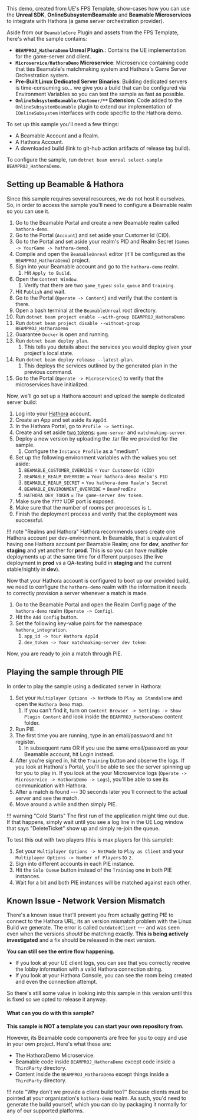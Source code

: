This demo, created from UE's FPS Template, show-cases how you can use the **Unreal SDK**, **OnlineSubsystemBeamable** and **Beamable Microservices** to integrate with Hathora (a game server orchestration provider).

Aside from our `BeamableCore` Plugin and assets from the FPS Template, here's what the sample contains:

- **`BEAMPROJ_HathoraDemo` Unreal Plugin.**: Contains the UE implementation for the game-server and client.
- **`Microservice/HathoraDemo` Microservice**: Microservice containing code that ties Beamable's matchmaking system and Hathora's Game Server Orchestration system.
- **Pre-Built Linux Dedicated Server Binaries**: Building dedicated servers is time-consuming so... we give you a build that can be configured via Environment Variables so you can test the sample as fast as possible.
- **`OnlineSubsystemBeamable/Customer/**` Extension**: Code added to the `OnlineSubsystemBeamable` plugin to extend our implementation of `IOnlineSubsystem` interfaces with code specific to the Hathora demo.

To set up this sample you'll need a few things:

- A Beamable Account and a Realm.
- A Hathora Account.
- A downloaded build (link to git-hub action artifacts of release tag build).

To configure the sample, run `dotnet beam unreal select-sample BEAMPROJ_HathoraDemo`.
## Setting up Beamable & Hathora
Since this sample requires several resources, we do not host it ourselves. So, in order to access the sample you'll need to configure a Beamable realm so you can use it.

1. Go to the Beamable Portal and create a new Beamable realm called `hathora-demo`.
2. Go to the Portal (`Account`) and set aside your Customer Id (CID).
3. Go to the Portal and set aside your realm's PID and Realm Secret (`Games -> YourGame -> hathora-demo`).
4. Compile and open the `BeamableUnreal` editor (it'll be configured as the `BEAMPROJ_HathoraDemo`) project.
5. Sign into your Beamable account and go to the `hathora-demo` realm.
	1. Hit `Apply to Build`.
6. Open the `Content Window`.
	1. Verify that there are two `game_types`: `solo_queue` and `training`.
7. Hit `Publish` and wait. 
8. Go to the Portal (`Operate -> Content`) and verify that the content is there.
9. Open a bash terminal at the `BeamableUnreal` root directory.
10. Run `dotnet beam project enable --with-group BEAMPROJ_HathoraDemo`
11. Run `dotnet beam project disable --without-group BEAMPROJ_HathoraDemo`
12. Guarantee `Docker` is open and running.
13. Run `dotnet beam deploy plan`. 
	1. This tells you details about the services you would deploy given your project's local state.
14. Run `dotnet beam deploy release --latest-plan`. 
	1. This deploys the services outlined by the generated plan in the previous command. 
15. Go to the Portal (`Operate -> Microservices`) to verify that the microservices have initialized.

Now, we'll go set up a Hathora account and upload the sample dedicated server build:

1. Log into your [Hathora](https://console.hathora.dev/) account.
2. Create an App and set aside its `AppId`.
3. In the Hathora Portal, go to `Profile -> Settings`.
4. Create and set aside [two tokens](https://hathora.dev/docs/guides/generate-developer-token): `game-server` and `matchmaking-server`.
5. Deploy a new version by uploading the .tar file we provided for the sample.
      1. Configure the `Instance Profile` as a "medium".
6. Set up the following environment variables with the values you set aside:
      1. `BEAMABLE_CUSTOMER_OVERRIDE` = `Your CustomerId (CID)`
      2. `BEAMABLE_REALM_OVERRIDE` = `Your hathora-demo Realm's PID`
      3. `BEAMABLE_REALM_SECRET` = `You hathora-demo Realm's Secret`
      4. `BEAMABLE_ENVIRONMENT_OVERRIDE` = `BeamProdEnv`
      5. `HATHORA_DEV_TOKEN` = `The game-server dev token`.
7. Make sure the `7777` UDP port is exposed.
8. Make sure that the number of rooms per processes is `1`.
9. Finish the deployment process and verify that the deployment was successful.

!!! note "Realms and Hathora"
	Hathora recommends users create one Hathora account per dev-environment. In Beamable, that is equivalent of having one Hathora account per Beamable Realm; one for **dev**, another for **staging** and yet another for **prod**. This is so you can have multiple deployments up at the same time for different purposes (the live deployment in **prod** vs a QA-testing build in **staging** and the current stable/nightly in **dev**).

Now that your Hathora account is configured to boot up our provided build, we need to configure the `hathora-demo` realm with the information it needs to correctly provision a server whenever a match is made.

1. Go to the Beamable Portal and open the Realm Config page of the `hathora-demo` realm (`Operate -> Config`).
2. Hit the `Add Config` button.
3. Set the following key-value pairs for the namespace `hathora_integration`.
      1. `app_id -> Your Hathora AppId`
      2. `dev_token -> Your matchmaking-server dev token` 

Now, you are ready to join a match through PIE.
## Playing the sample through PIE
In order to play the sample using a dedicated server in Hathora:

1. Set your `Multiplayer Options -> NetMode` to `Play as Standalone` and open the `Hathora Demo` map.
      1. If you can't find it, turn on `Content Browser -> Settings -> Show Plugin Content` and look inside the `BEAMPROJ_HathoraDemo` content folder.
2. Run PIE.
3. The first time you are running, type in an email/password and hit register. 
      1. In subsequent runs OR if you use the same email/password as your Beamable account, hit Login instead.
4. After you're signed in, hit the `Training` button and observe the logs. If you look at Hathora's Portal, you'll be able to see the server spinning up for you to play in. If you look at the your Microservice logs (`Operate -> Microservice -> HathoraDemo -> Logs`), you'll be able to see its communication with Hathora.
5. After a match is found --- 30 seconds later you'll connect to the actual server and see the match. 
6. Move around a while and then simply PIE.

!!! warning "Cold Starts"
	The first run of the application might time out due. If that happens, simply wait until you see a log line in the UE Log window that says "DeleteTicket" show up and simply re-join the queue.

To test this out with two players (this is max players for this sample):

1. Set your `Multiplayer Options -> NetMode` to `Play as Client` and your `Multiplayer Options -> Number of Players` to `2`.
2. Sign into different accounts in each PIE instance.
3. Hit the `Solo Queue` button instead of the `Training` one in both PIE instances.
4. Wait for a bit and both PIE instances will be matched against each other.
## Known Issue - Network Version Mismatch
There's a known issue that'll prevent you from actually getting PIE to connect to the Hathora URL; its an version mismatch problem with the Linux Build we generate. The error is called `OutdatedClient` --- and was seen even when the versions *should* be matching exactly. **This is being actively investigated** and a fix should be released in the next version.

**You can still see the entire flow happening.**
- If you look at your UE client logs, you can see that you correctly receive the lobby information with a valid Hathora connection string.
- If you look at your Hathora Console, you can see the room being created and even the connection attempt.

So there's still some value in looking into this sample in this version until this is fixed so we opted to release it anyway.

#### What can you do with this sample?
**This sample is NOT a template you can start your own repository from.** 

However, its Beamable code components are free for you to copy and use in your own project. Here's what these are:

- The HathoraDemo Microservice.
- Beamable code inside `BEAMPROJ_HathoraDemo` except code inside a `ThirdParty` directory.
- Content inside the `BEAMPROJ_HathoraDemo` except things inside a `ThirdParty` directory.

!!! note "Why don't we provide a client build too?"
	Because clients must be pointed at your organization's `hathora-demo` realm. As such, you'd need to generate the build yourself, which you can do by packaging it normally for any of our supported platforms.